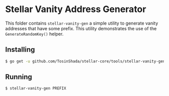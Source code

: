 # Stellar Vanity Address Generator

This folder contains `stellar-vanity-gen` a simple utility to generate vanity addresses that have some prefix.  This utility demonstrates the use of the
`GenerateRandomKey()` helper.

## Installing

```bash
$ go get -u github.com/TosinShada/stellar-core/tools/stellar-vanity-gen
```

## Running

```bash
$ stellar-vanity-gen PREFIX
```
